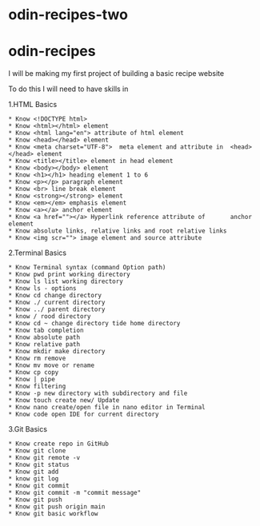 # odin-recipes-two

# odin-recipes

I will be making my first project of building a basic recipe website

To do this I will need to have skills in 

1.HTML Basics

    * Know <!DOCTYPE html>
    * Know <html></html> element
    * Know <html lang="en"> attribute of html element
    * Know <head></head> element
    * Know <meta charset="UTF-8">  meta element and attribute in  <head></head> element
    * Know <title></title> element in head element
    * Know <body></body> element
    * Know <h1></h1> heading element 1 to 6
    * Know <p></p> paragraph element
    * Know <br> line break element
    * Know <strong></strong> element
    * Know <em></em> emphasis element
    * Know <a></a> anchor element
    * Know <a href=""></a> Hyperlink reference attribute of       anchor element
    * Know absolute links, relative links and root relative links
    * Know <img scr=""> image element and source attribute

2.Terminal Basics

    * Know Terminal syntax (command Option path)
    * Know pwd print working directory
    * Know ls list working directory
    * Know ls - options
    * Know cd change directory
    * Know ./ current directory
    * Know ../ parent directory
    * know / rood directory
    * Know cd ~ change directory tide home directory
    * Know tab completion
    * Know absolute path
    * Know relative path
    * Know mkdir make directory
    * Know rm remove
    * Know mv move or rename
    * Know cp copy
    * Know | pipe
    * Know filtering
    * Know -p new directory with subdirectory and file
    * Know touch create new/ Update
    * Know nano create/open file in nano editor in Terminal
    * Know code open IDE for current directory

 3.Git Basics

    * Know create repo in GitHub
    * Know git clone
    * Know git remote -v
    * Know git status
    * Know git add
    * know git log
    * Know git commit
    * Know git commit -m "commit message"
    * Know git push
    * Know git push origin main
    * Know git basic workflow 
